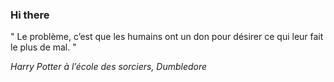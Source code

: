 ### Hi there

<!-- INSERT QUOTE START --> 

" Le problème, c’est que les humains ont un don pour désirer ce qui leur fait le plus de mal. "

_Harry Potter à l’école des sorciers, Dumbledore_

<!-- INSERT QUOTE END -->

